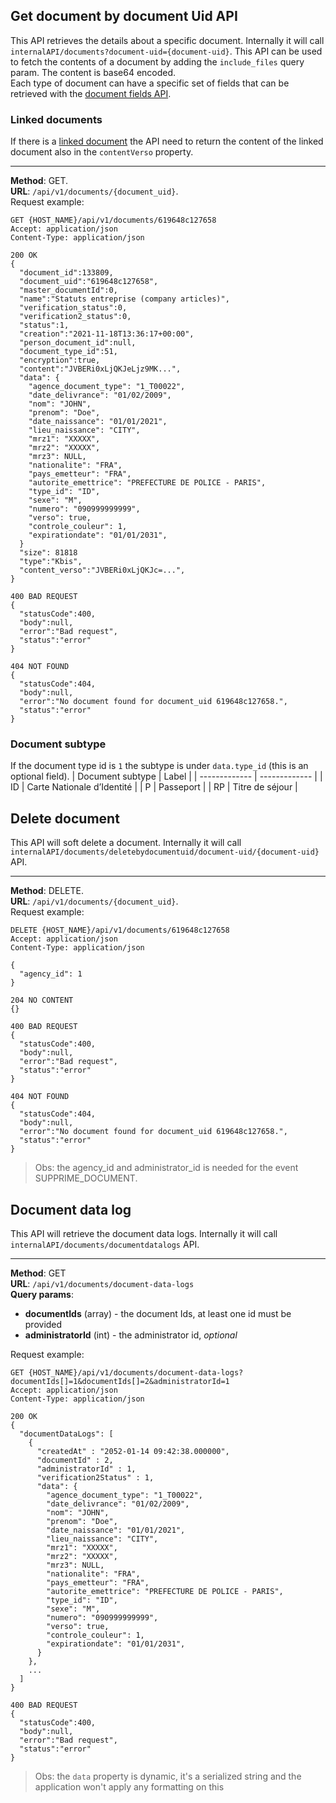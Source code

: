 ## Get document by document Uid API
This API retrieves the details about a specific document. Internally it will
call `internalAPI/documents?document-uid={document-uid}`. This API can be used to fetch
the contents of a document by adding the `include_files` query param. The content is
base64 encoded.  
Each type of document can have a specific set of fields that can be retrieved with the
[document fields API](../Document/Document-fields.md).
### Linked documents
If there is a [linked document](./Folder-documents.md#linked-documents) the API need to 
return the content of the linked document also in the `contentVerso` property.

---
__Method__: GET.  
__URL__: `/api/v1/documents/{document_uid}`.  
Request example:

```http request
GET {HOST_NAME}/api/v1/documents/619648c127658
Accept: application/json 
Content-Type: application/json 

200 OK
{
  "document_id":133809,
  "document_uid":"619648c127658",
  "master_documentId":0,
  "name":"Statuts entreprise (company articles)",
  "verification_status":0,
  "verification2_status":0,
  "status":1,
  "creation":"2021-11-18T13:36:17+00:00",
  "person_document_id":null,
  "document_type_id":51,
  "encryption":true,
  "content":"JVBERi0xLjQKJeLjz9MK...",
  "data": {
    "agence_document_type": "1_T00022",
    "date_delivrance": "01/02/2009",
    "nom": "JOHN",
    "prenom": "Doe",
    "date_naissance": "01/01/2021",
    "lieu_naissance": "CITY",
    "mrz1": "XXXXX",
    "mrz2": "XXXXX",
    "mrz3": NULL,
    "nationalite": "FRA",
    "pays_emetteur": "FRA",
    "autorite_emettrice": "PREFECTURE DE POLICE - PARIS",
    "type_id": "ID",
    "sexe": "M",
    "numero": "090999999999",
    "verso": true,
    "controle_couleur": 1,
    "expirationdate": "01/01/2031",
  }
  "size": 81818
  "type":"Kbis",
  "content_verso":"JVBERi0xLjQKJc=...",
}

400 BAD REQUEST
{
  "statusCode":400,
  "body":null,
  "error":"Bad request",
  "status":"error"
}

404 NOT FOUND
{
  "statusCode":404,
  "body":null,
  "error":"No document found for document_uid 619648c127658.",
  "status":"error"
}
```
### Document subtype
If the document type id is `1` the subtype is under `data.type_id` (this is an optional field).
| Document subtype | Label |
| ------------- | ------------- |
| ID | Carte Nationale d’Identité |
| P | Passeport |
| RP | Titre de séjour |

## Delete document
This API will soft delete a document. Internally it will
call `internalAPI/documents/deletebydocumentuid/document-uid/{document-uid}` API.

---
__Method__: DELETE.  
__URL__: `/api/v1/documents/{document_uid}`.  
Request example:

```http request
DELETE {HOST_NAME}/api/v1/documents/619648c127658
Accept: application/json 
Content-Type: application/json 

{ 
  "agency_id": 1
}

204 NO CONTENT
{}

400 BAD REQUEST
{
  "statusCode":400,
  "body":null,
  "error":"Bad request",
  "status":"error"
}

404 NOT FOUND
{
  "statusCode":404,
  "body":null,
  "error":"No document found for document_uid 619648c127658.",
  "status":"error"
}
```
> Obs: the agency_id and administrator_id is needed for the event SUPPRIME_DOCUMENT.

## Document data log
This API will retrieve the document data logs. Internally it will
call `internalAPI/documents/documentdatalogs` API.

---
__Method__: GET  
__URL__: `/api/v1/documents/document-data-logs`  
__Query params__:
- __documentIds__ (array) - the document Ids, at least one id must be provided
- __administratorId__ (int) - the administrator id, _optional_  

Request example:

```http request
GET {HOST_NAME}/api/v1/documents/document-data-logs?documentIds[]=1&documentIds[]=2&administratorId=1
Accept: application/json 
Content-Type: application/json 

200 OK
{
  "documentDataLogs": [
    { 
      "createdAt" : "2052-01-14 09:42:38.000000",
      "documentId" : 2, 
      "administratorId" : 1,
      "verification2Status" : 1,
      "data": {
        "agence_document_type": "1_T00022",
        "date_delivrance": "01/02/2009",
        "nom": "JOHN",
        "prenom": "Doe",
        "date_naissance": "01/01/2021",
        "lieu_naissance": "CITY",
        "mrz1": "XXXXX",
        "mrz2": "XXXXX",
        "mrz3": NULL,
        "nationalite": "FRA",
        "pays_emetteur": "FRA",
        "autorite_emettrice": "PREFECTURE DE POLICE - PARIS",
        "type_id": "ID",
        "sexe": "M",
        "numero": "090999999999",
        "verso": true,
        "controle_couleur": 1,
        "expirationdate": "01/01/2031",
      }
    },
    ...
  ]
}

400 BAD REQUEST
{
  "statusCode":400,
  "body":null,
  "error":"Bad request",
  "status":"error"
}
```
> Obs: the `data` property is dynamic, it's a serialized string and the application won't apply any formatting on this
